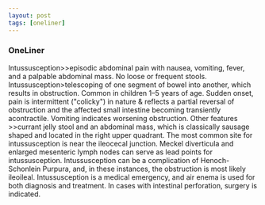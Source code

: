 ```yaml
---
layout: post
tags: [oneliner]
---
```



### OneLiner

Intussusception>>episodic abdominal pain with nausea, vomiting, fever, and a palpable abdominal mass. No loose or frequent stools. Intussusception>telescoping of one segment of bowel into another, which results in obstruction. Common in children 1–5 years of age. Sudden onset, pain is intermittent ("colicky") in nature & reflects a partial reversal of obstruction and the affected small intestine becoming transiently acontractile.  Vomiting indicates worsening obstruction. Other features >>currant jelly stool and an abdominal mass, which is classically sausage shaped and located in the right upper quadrant. The most common site for intussusception is near the ileocecal junction. Meckel diverticula and enlarged mesenteric lymph nodes can serve as lead points for intussusception. Intussusception can be a complication of Henoch-Schonlein Purpura, and, in these instances, the obstruction is most likely ileoileal. Intussusception is a medical emergency, and air enema is used for both diagnosis and treatment. In cases with intestinal perforation, surgery is indicated.
